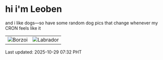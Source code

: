 # hi i'm Leoben

and i like dogs—so have some random dog pics that change whenever my CRON feels like it

|  |  |
|--------|----------|
| ![Borzoi](https://random-dog-vercel.vercel.app/api/random-borzoi?v=1761694347) | ![Labrador](https://random-dog-vercel.vercel.app/api/random-labrador?v=1761694347) |

Last updated: 2025-10-29 07:32 PHT
